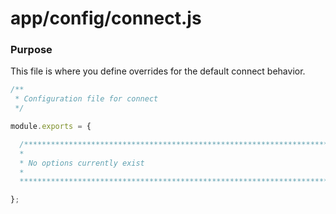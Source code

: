 # app/config/connect.js

### Purpose

This file is where you define overrides for the default connect behavior.

```js
/**
 * Configuration file for connect
 */

module.exports = {

  /****************************************************************************
  *                                                                           *
  * No options currently exist                                                *
  *                                                                           *
  ****************************************************************************/

};
```
